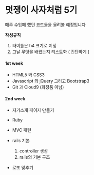 # 멋쟁이 사자처럼 5기

매주 수업때 했던 코드들을 올려볼 예정입니다

**작성규칙**

1. 타이틀은 h4 크기로 지정
2. 그날 무엇을 배웠는지 리스트화 ( 간단하게 )



#### 1st week

* HTML5 와 CSS3 
* Javascript 와 jQuery 그리고 Bootstrap3
* Git 과 Cloud9 (화장품 아님) 


#### 2nd week

* 자기소개 페이지 만들기


* Ruby 
* MVC 패턴
* rails 기본
  1. controller 생성
  2. rails의 기본 구조
* 로또 맞추기

